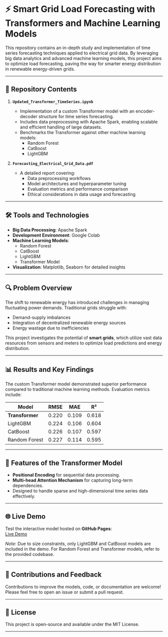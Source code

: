 # ⚡ Smart Grid Load Forecasting with Transformers and Machine Learning Models

This repository contains an in-depth study and implementation of time series forecasting techniques applied to electrical grid data. By leveraging big data analytics and advanced machine learning models, this project aims to optimize load forecasting, paving the way for smarter energy distribution in renewable energy-driven grids.

---

## 📂 Repository Contents
1. **`Updated_Transformer_TimeSeries.ipynb`**  
   - Implementation of a custom Transformer model with an encoder-decoder structure for time series forecasting.  
   - Includes data preprocessing with Apache Spark, enabling scalable and efficient handling of large datasets.  
   - Benchmarks the Transformer against other machine learning models:
     - Random Forest  
     - CatBoost  
     - LightGBM  

2. **`Forecasting_Electrical_Grid_Data.pdf`**  
   - A detailed report covering:
     - Data preprocessing workflows
     - Model architectures and hyperparameter tuning
     - Evaluation metrics and performance comparison
     - Ethical considerations in data usage and forecasting  

---

## 🛠️ Tools and Technologies
- **Big Data Processing**: Apache Spark  
- **Development Environment**: Google Colab  
- **Machine Learning Models**:
  - Random Forest  
  - CatBoost  
  - LightGBM  
  - Transformer Model  
- **Visualization**: Matplotlib, Seaborn for detailed insights  

---

## 🔍 Problem Overview
The shift to renewable energy has introduced challenges in managing fluctuating power demands. Traditional grids struggle with:
- Demand-supply imbalances  
- Integration of decentralized renewable energy sources  
- Energy wastage due to inefficiencies  

This project investigates the potential of **smart grids**, which utilize vast data resources from sensors and meters to optimize load predictions and energy distribution.

---

## 📊 Results and Key Findings
The custom Transformer model demonstrated superior performance compared to traditional machine learning methods. Evaluation metrics include:

| Model             | RMSE   | MAE    | R²     |
|--------------------|--------|--------|--------|
| **Transformer**    | 0.220  | 0.109  | 0.618  |
| LightGBM           | 0.224  | 0.106  | 0.604  |
| CatBoost           | 0.226  | 0.107  | 0.597  |
| Random Forest      | 0.227  | 0.114  | 0.595  |

---

## 🌟 Features of the Transformer Model
- **Positional Encoding** for sequential data processing.  
- **Multi-head Attention Mechanism** for capturing long-term dependencies.  
- Designed to handle sparse and high-dimensional time series data effectively.  

---

## 🌐 Live Demo
Test the interactive model hosted on **GitHub Pages**:  
[Live Demo](https://geareab.github.io/TimeSeriesGardio)  

_Note_: Due to size constraints, only LightGBM and CatBoost models are included in the demo. For Random Forest and Transformer models, refer to the provided codebase.


---

## 🤝 Contributions and Feedback
Contributions to improve the models, code, or documentation are welcome! Please feel free to open an issue or submit a pull request.

---

## 📄 License
This project is open-source and available under the MIT License.

---


